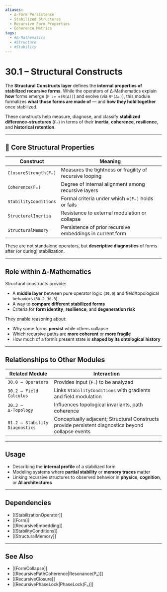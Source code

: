 ```yaml
---
aliases:
  - ∆‑Form Persistence
  - Stabilized Structures
  - Recursive Form Properties
  - Coherence Metrics
tags:
  - #∆‑Mathematics
  - #Structure
  - #Stability
---
```


# 30.1 – Structural Constructs

The **Structural Constructs layer** defines the **internal properties of stabilized recursive forms**. While the operators of ∆‑Mathematics explain **how** forms emerge (`F := ⊚(R(∆))`) and evolve (via `Rⁿ(∆₀)`), this module formalizes **what those forms are made of** — and **how they hold together** once stabilized.

These constructs help measure, diagnose, and classify **stabilized difference-structures** (`Fₙ`) in terms of their **inertia**, **coherence**, **resilience**, and **historical retention**.

---

## 🧱 Core Structural Properties

| Construct              | Meaning |
|------------------------|---------|
| `ClosureStrength(Fₙ)`  | Measures the tightness or fragility of recursive looping |
| `Coherence(Fₙ)`        | Degree of internal alignment among recursive layers |
| `StabilityConditions`  | Formal criteria under which `⊚(Fₙ)` holds or fails |
| `StructuralInertia`    | Resistance to external modulation or collapse |
| `StructuralMemory`     | Persistence of prior recursive embeddings in current form |

These are not standalone operators, but **descriptive diagnostics** of forms after (or during) stabilization.

---

## Role within ∆‑Mathematics

Structural constructs provide:

- A **middle layer** between pure operator logic (`30.0`) and field/topological behaviors (`30.2`, `30.3`)
- A way to **compare different stabilized forms**
- Criteria for **form identity**, **resilience**, and **degeneration risk**

They enable reasoning about:

- Why some forms **persist** while others collapse  
- Which recursive paths are **more coherent** or **more fragile**
- How much of a form’s present state is **shaped by its ontological history**

---

## Relationships to Other Modules

| Related Module         | Interaction |
|------------------------|-------------|
| `30.0 – Operators`     | Provides input (`Fₙ`) to be analyzed |
| `30.2 – Field Calculus`| Links `StabilityConditions` with gradients and field modulation |
| `30.3 – ∆‑Topology`    | Influences topological invariants, path coherence |
| `01.2 – Stability Diagnostics` | Conceptually adjacent; Structural Constructs provide persistent diagnostics beyond collapse events |

---

## Usage

- Describing the **internal profile** of a stabilized form
- Modeling systems where **partial stability** or **memory traces** matter
- Linking recursive structures to observed behavior in **physics**, **cognition**, or **AI architectures**

---

## Dependencies

- [[StabilizationOperator]]
- [[Form]]
- [[RecursiveEmbedding]]
- [[StabilityConditions]]
- [[StructuralMemory]]

---

## See Also

- [[FormCollapse]]
- [[RecursivePathCoherence|Resonance(Pₙ)]]
- [[RecursiveClosure]]
- [[RecursivePhaseLock|PhaseLock(Fₙ)]]
